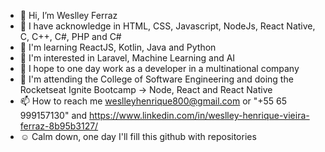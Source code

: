 - 👋 Hi, I’m Weslley Ferraz
- 🦾 I have acknowledge in HTML, CSS, Javascript, NodeJs, React Native, C, C++, C#, PHP and C#
- 🌱 I'm learning ReactJS, Kotlin, Java and Python
- 👀 I'm interested in Laravel, Machine Learning and AI
- 💞️ I hope to one day work as a developer in a multinational company
- 🚀 I'm attending the College of Software Engineering and doing the Rocketseat Ignite Bootcamp -> Node, React and React Native
- 📫 How to reach me weslleyhenrique800@gmail.com or "+55 65 999157130" and https://www.linkedin.com/in/weslley-henrique-vieira-ferraz-8b95b3127/
- ☺️ Calm down, one day I'll fill this github with repositories
